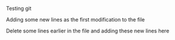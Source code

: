 Testing git

Adding some new lines as the first modification 
to the file

Delete some lines earlier in the file and adding 
these new lines here